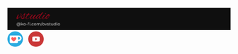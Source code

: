 ![](https://raw.githubusercontent.com/ov-studio/.github/main/profile/banner.png)
[<img src="https://raw.githubusercontent.com/ov-studio/.github/refs/heads/main/profile/socialmedia/kofi.png" width="35" height="35">](https://ko-fi.com/ovstudio)&nbsp;&nbsp;&nbsp;[<img src="https://raw.githubusercontent.com/ov-studio/.github/refs/heads/main/profile/socialmedia/youtube.png" width="35" height="35">]([https://www.youtube.com/@OvileAmriam](https://www.youtube.com/@ov-community))
